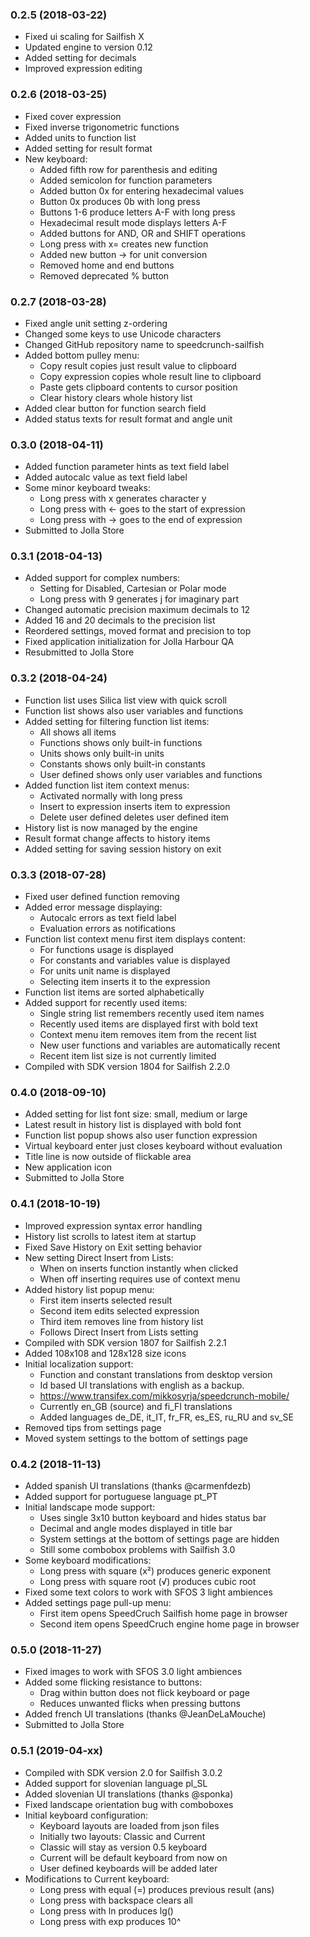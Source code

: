 ### 0.2.5 (2018-03-22)

- Fixed ui scaling for Sailfish X
- Updated engine to version 0.12
- Added setting for decimals
- Improved expression editing

### 0.2.6 (2018-03-25)

- Fixed cover expression
- Fixed inverse trigonometric functions
- Added units to function list
- Added setting for result format
- New keyboard:
	- Added fifth row for parenthesis and editing
	- Added semicolon for function parameters
	- Added button 0x for entering hexadecimal values
	- Button 0x produces 0b with long press
	- Buttons 1-6 produce letters A-F with long press
	- Hexadecimal result mode displays letters A-F
	- Added buttons for AND, OR and SHIFT operations
	- Long press with x= creates new function
	- Added new button -> for unit conversion
	- Removed home and end buttons
	- Removed deprecated % button

### 0.2.7 (2018-03-28)

- Fixed angle unit setting z-ordering
- Changed some keys to use Unicode characters
- Changed GitHub repository name to speedcrunch-sailfish
- Added bottom pulley menu:
	- Copy result copies just result value to clipboard
	- Copy expression copies whole result line to clipboard
	- Paste gets clipboard contents to cursor position
	- Clear history clears whole history list
- Added clear button for function search field
- Added status texts for result format and angle unit

### 0.3.0 (2018-04-11)

- Added function parameter hints as text field label
- Added autocalc value as text field label
- Some minor keyboard tweaks:
	- Long press with x generates character y
	- Long press with ← goes to the start of expression
	- Long press with → goes to the end of expression
- Submitted to Jolla Store

### 0.3.1 (2018-04-13)

- Added support for complex numbers:
	- Setting for Disabled, Cartesian or Polar mode
	- Long press with 9 generates j for imaginary part
- Changed automatic precision maximum decimals to 12
- Added 16 and 20 decimals to the precision list
- Reordered settings, moved format and precision to top
- Fixed application initialization for Jolla Harbour QA
- Resubmitted to Jolla Store

### 0.3.2 (2018-04-24)

- Function list uses Silica list view with quick scroll
- Function list shows also user variables and functions
- Added setting for filtering function list items:
	- All shows all items
	- Functions shows only built-in functions
	- Units shows only built-in units
	- Constants shows only built-in constants
	- User defined shows only user variables and functions
- Added function list item context menus:
	- Activated normally with long press
	- Insert to expression inserts item to expression
	- Delete user defined deletes user defined item
- History list is now managed by the engine
- Result format change affects to history items
- Added setting for saving session history on exit

### 0.3.3 (2018-07-28)

- Fixed user defined function removing
- Added error message displaying:
	- Autocalc errors as text field label
	- Evaluation errors as notifications
- Function list context menu first item displays content:
	- For functions usage is displayed
	- For constants and variables value is displayed
	- For units unit name is displayed
	- Selecting item inserts it to the expression
- Function list items are sorted alphabetically
- Added support for recently used items:
	- Single string list remembers recently used item names
	- Recently used items are displayed first with bold text
	- Context menu item removes item from the recent list
	- New user functions and variables are automatically recent
	- Recent item list size is not currently limited
- Compiled with SDK version 1804 for Sailfish 2.2.0

### 0.4.0 (2018-09-10)

- Added setting for list font size: small, medium or large
- Latest result in history list is displayed with bold font
- Function list popup shows also user function expression
- Virtual keyboard enter just closes keyboard without evaluation
- Title line is now outside of flickable area
- New application icon
- Submitted to Jolla Store

### 0.4.1 (2018-10-19)

- Improved expression syntax error handling
- History list scrolls to latest item at startup
- Fixed Save History on Exit setting behavior
- New setting Direct Insert from Lists:
	- When on inserts function instantly when clicked
	- When off inserting requires use of context menu
- Added history list popup menu:
	- First item inserts selected result
	- Second item edits selected expression
	- Third item removes line from history list
	- Follows Direct Insert from Lists setting
- Compiled with SDK version 1807 for Sailfish 2.2.1
- Added 108x108 and 128x128 size icons
- Initial localization support:
	- Function and constant translations from desktop version
	- Id based UI translations with english as a backup.
	- https://www.transifex.com/mikkosyrja/speedcrunch-mobile/
	- Currently en_GB (source) and fi_FI translations
	- Added languages de_DE, it_IT, fr_FR, es_ES, ru_RU and sv_SE
- Removed tips from settings page
- Moved system settings to the bottom of settings page

### 0.4.2 (2018-11-13)

- Added spanish UI translations (thanks @carmenfdezb)
- Added support for portuguese language pt_PT
- Initial landscape mode support:
	- Uses single 3x10 button keyboard and hides status bar
	- Decimal and angle modes displayed in title bar
	- System settings at the bottom of settings page are hidden
	- Still some combobox problems with Sailfish 3.0
- Some keyboard modifications:
	- Long press with square (x²) produces generic exponent
	- Long press with square root (√) produces cubic root
- Fixed some text colors to work with SFOS 3 light ambiences
- Added settings page pull-up menu:
	- First item opens SpeedCruch Sailfish home page in browser
	- Second item opens SpeedCruch engine home page in browser

### 0.5.0 (2018-11-27)

- Fixed images to work with SFOS 3.0 light ambiences
- Added some flicking resistance to buttons:
	- Drag within button does not flick keyboard or page
	- Reduces unwanted flicks when pressing buttons
- Added french UI translations (thanks @JeanDeLaMouche)
- Submitted to Jolla Store

### 0.5.1 (2019-04-xx)

- Compiled with SDK version 2.0 for Sailfish 3.0.2
- Added support for slovenian language pl_SL
- Added slovenian UI translations (thanks @sponka)
- Fixed landscape orientation bug with comboboxes
- Initial keyboard configuration:
	- Keyboard layouts are loaded from json files
	- Initially two layouts: Classic and Current
	- Classic will stay as version 0.5 keyboard
	- Current will be default keyboard from now on
	- User defined keyboards will be added later
- Modifications to Current keyboard:
	- Long press with equal (=) produces previous result (ans)
	- Long press with backspace clears all
	- Long press with ln produces lg()
	- Long press with exp produces 10^

